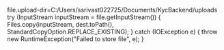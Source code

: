 file.upload-dir=C:/Users/ssrivast022725/Documents/KycBackend/uploads
try (InputStream inputStream = file.getInputStream()) {
    Files.copy(inputStream, dest.toPath(), StandardCopyOption.REPLACE_EXISTING);
} catch (IOException e) {
    throw new RuntimeException("Failed to store file", e);
}
